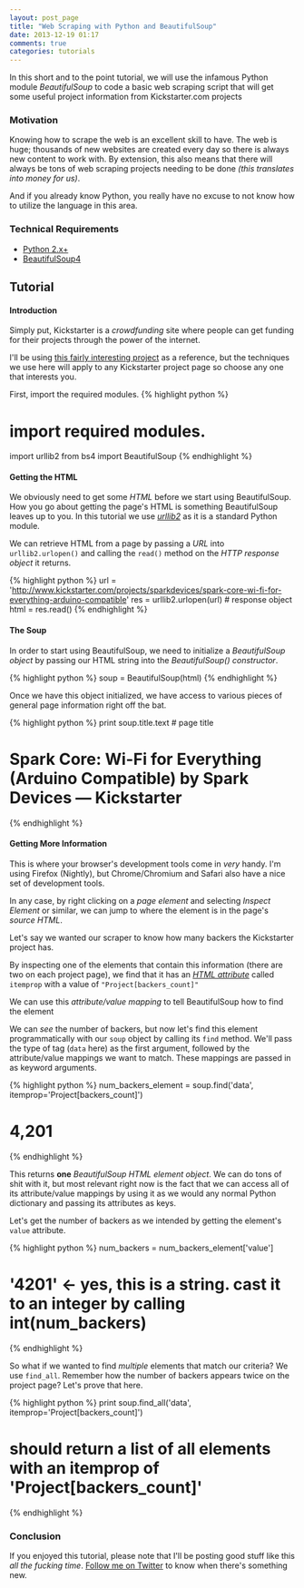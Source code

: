 ```yaml
---
layout: post_page
title: "Web Scraping with Python and BeautifulSoup"
date: 2013-12-19 01:17
comments: true
categories: tutorials
---
```


In this short and to the point tutorial, we will use the infamous Python module *BeautifulSoup* to code a basic web scraping script that will get some useful project information from Kickstarter.com projects

### Motivation
Knowing how to scrape the web is an excellent skill to have. The web is huge; thousands of new websites are created every day so there is always new content to work with. By extension, this also means that there will always be tons of web scraping projects needing to be done *(this translates into money for us)*.

 And if you already know Python, you really have no excuse to not know how to utilize the language in this area.

<!--more-->

### Technical Requirements
* [Python 2.x+](http://python.org/)
* [BeautifulSoup4](http://www.crummy.com/software/BeautifulSoup/)

## Tutorial
#### Introduction
Simply put, Kickstarter is a *crowdfunding* site where people can get funding for their projects through the power of the internet.

I'll be using [this fairly interesting project](http://www.kickstarter.com/projects/sparkdevices/spark-core-wi-fi-for-everything-arduino-compatible) as a reference, but the techniques we use here will apply to any Kickstarter project page so choose any one that interests you.

First, import the required modules.
{% highlight python %}
# import required modules.
import urllib2
from bs4 import BeautifulSoup
{% endhighlight %}

#### Getting the HTML
We obviously need to get some *HTML* before we start using BeautifulSoup. How you go about getting the page's HTML is something BeautifulSoup leaves up to you. In this tutorial we use [*urllib2*](http://docs.python.org/2/howto/urllib2.html) as it is a standard Python module. 

We can retrieve HTML from a page by passing a *URL* into ```urllib2.urlopen()``` and calling the ```read()``` method on the *HTTP response object* it returns.

{% highlight python %}
url  = 'http://www.kickstarter.com/projects/sparkdevices/spark-core-wi-fi-for-everything-arduino-compatible'
res  = urllib2.urlopen(url)  # response object
html = res.read()
{% endhighlight %}

#### The Soup
In order to start using BeautifulSoup, we need to initialize a *BeautifulSoup object* by passing our HTML string into the _BeautifulSoup() constructor_.

{% highlight python %}
soup = BeautifulSoup(html)
{% endhighlight %}

Once we have this object initialized, we have access to various pieces of general page information right off the bat.

{% highlight python %}
print soup.title.text  # page title
# Spark Core: Wi-Fi for Everything (Arduino Compatible) by Spark Devices — Kickstarter
{% endhighlight %}

#### Getting More Information
This is where your browser's development tools come in *very* handy. I'm using Firefox (Nightly), but Chrome/Chromium and Safari also have a nice set of development tools.

In any case, by right clicking on a *page element* and selecting *Inspect Element* or similar, we can jump to where the element is in the page's *source HTML*.

Let's say we wanted our scraper to know how many backers the Kickstarter project has.


By inspecting one of the elements that contain this information (there are two on each project page), we find that it has an [*HTML attribute*](http://www.htmldog.com/guides/html/beginner/tags/) called ```itemprop``` with a value of ```"Project[backers_count]"``` 

We can use this *attribute/value mapping* to tell BeautifulSoup how to find the element

We can *see* the number of backers, but now let's find this element programmatically with our ```soup``` object by calling its ```find``` method. We'll pass the type of tag (```data``` here) as the first argument, followed by the attribute/value mappings we want to match. These mappings are passed in as keyword arguments.

{% highlight python %}
num_backers_element = soup.find('data', itemprop='Project[backers_count]')
# <data class="Project373368980" data-format="number" data-value="4201" itemprop="Project[backers_count]" value="4201">4,201</data>
{% endhighlight %}

This returns **one** *BeautifulSoup HTML element object*. We can do tons of shit with it, but most relevant right now is the fact that we can access all of its attribute/value mappings by using it as we would any normal Python dictionary and passing its attributes as keys.

Let's get the number of backers as we intended by getting the element's ```value``` attribute.

{% highlight python %}
num_backers = num_backers_element['value']
# '4201' <- yes, this is a string. cast it to an integer by calling int(num_backers)
{% endhighlight %}

So what if we wanted to find *multiple* elements that match our criteria? We use ```find_all```. Remember how the number of backers appears twice on the project page? Let's prove that here.

{% highlight python %}
print soup.find_all('data', itemprop='Project[backers_count]')
# should return a list of all elements with an itemprop of 'Project[backers_count]'
{% endhighlight %}




### Conclusion
If you enjoyed this tutorial, please note that I'll be posting good stuff like this *all the fucking time*. [Follow me on Twitter](http://www.twitter.com/kennyledet) to know when there's something new.